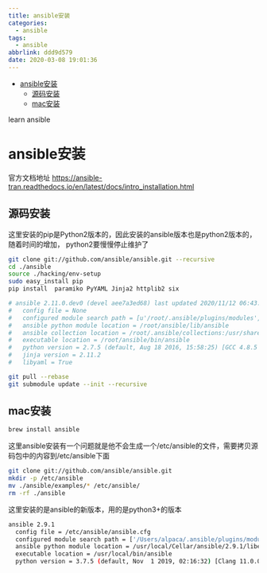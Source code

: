 ```yaml
---
title: ansible安装
categories:
  - ansible
tags:
  - ansible
abbrlink: ddd9d579
date: 2020-03-08 19:01:36
---
```



<!-- @import "[TOC]" {cmd="toc" depthFrom=1 depthTo=6 orderedList=false} -->

<!-- code_chunk_output -->

- [ansible安装](#ansible安装)
  - [源码安装](#源码安装)
  - [mac安装](#mac安装)

<!-- /code_chunk_output -->


learn ansible
<!-- more -->

# ansible安装

官方文档地址
https://ansible-tran.readthedocs.io/en/latest/docs/intro_installation.html

## 源码安装
这里安装的pip是Python2版本的，因此安装的ansible版本也是python2版本的，随着时间的增加， python2要慢慢停止维护了
```bash 
git clone git://github.com/ansible/ansible.git --recursive
cd ./ansible
source ./hacking/env-setup
sudo easy_install pip
pip install  paramiko PyYAML Jinja2 httplib2 six

# ansible 2.11.0.dev0 (devel aee7a3ed68) last updated 2020/11/12 06:43:01 (GMT +000)
#   config file = None
#   configured module search path = [u'/root/.ansible/plugins/modules', u'/usr/share/ansible/plugins/modules']
#   ansible python module location = /root/ansible/lib/ansible
#   ansible collection location = /root/.ansible/collections:/usr/share/ansible/collections
#   executable location = /root/ansible/bin/ansible
#   python version = 2.7.5 (default, Aug 18 2016, 15:58:25) [GCC 4.8.5 20150623 (Red Hat 4.8.5-4)]
#   jinja version = 2.11.2
#   libyaml = True
```
```bash 
git pull --rebase
git submodule update --init --recursive
```

## mac安装
```bash
brew install ansible
```
这里ansible安装有一个问题就是他不会生成一个/etc/ansible的文件，需要拷贝源码包中的内容到/etc/ansible下面
```bash
git clone git://github.com/ansible/ansible.git
mkdir -p /etc/ansible
mv ./ansible/examples/* /etc/ansible/
rm -rf ./ansible
```
这里安装的是ansible的新版本，用的是python3+的版本
```bash
ansible 2.9.1
  config file = /etc/ansible/ansible.cfg
  configured module search path = ['/Users/alpaca/.ansible/plugins/modules', '/usr/share/ansible/plugins/modules']
  ansible python module location = /usr/local/Cellar/ansible/2.9.1/libexec/lib/python3.7/site-packages/ansible
  executable location = /usr/local/bin/ansible
  python version = 3.7.5 (default, Nov  1 2019, 02:16:32) [Clang 11.0.0 (clang-1100.0.33.8)]
```